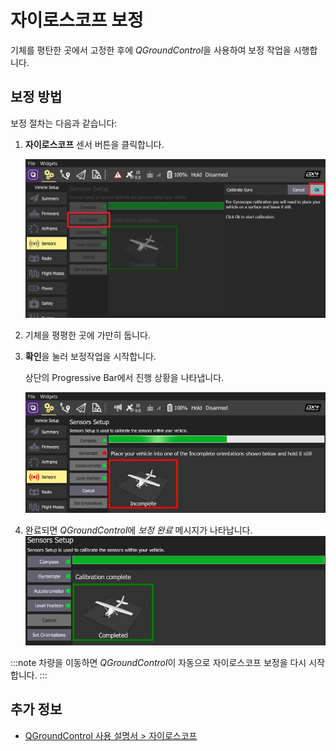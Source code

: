 # 자이로스코프 보정

기체를 평탄한 곳에서 고정한 후에 *QGroundControl*을 사용하여 보정 작업을 시행합니다.

## 보정 방법

보정 절차는 다음과 같습니다:

1. **자이로스코프** 센서 버튼을 클릭합니다.
    
    ![자이로스코프 보정 PX4 선택](../../assets/qgc/setup/sensor/gyroscope_calibrate_px4.jpg)

2. 기체을 평평한 곳에 가만히 둡니다.

3. **확인**을 눌러 보정작업을 시작합니다.
    
    상단의 Progressive Bar에서 진행 상황을 나타냅니다.
    
    ![PX4에서 자이로스코프 보정 진행 중](../../assets/qgc/setup/sensor/gyroscope_calibrate_progress_px4.jpg)

4. 완료되면 *QGroundControl*에 *보정 완료* 메시지가 나타납니다. ![PX4에서 자이로스코프 보정 완료](../../assets/qgc/setup/sensor/gyroscope_calibrate_complete_px4.jpg)

:::note
차량을 이동하면 *QGroundControl*이 자동으로 자이로스코프 보정을 다시 시작합니다.
:::

## 추가 정보

* [QGroundControl 사용 설명서 > 자이로스코프](https://docs.qgroundcontrol.com/en/SetupView/sensors_px4.html#gyroscope)